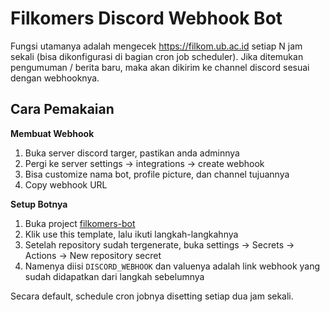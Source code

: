 # Filkomers Discord Webhook Bot

Fungsi utamanya adalah mengecek https://filkom.ub.ac.id setiap N jam sekali (bisa dikonfigurasi di bagian cron job scheduler). Jika ditemukan pengumuman / berita baru, maka akan dikirim ke channel discord sesuai dengan webhooknya.

## Cara Pemakaian

**Membuat Webhook**

1. Buka server discord targer, pastikan anda adminnya
2. Pergi ke server settings -> integrations -> create webhook
3. Bisa customize nama bot, profile picture, dan channel tujuannya
4. Copy webhook URL

**Setup Botnya**

1. Buka project [filkomers-bot](https://github.com/CORE-BAN/filkomers-bot)
2. Klik use this template, lalu ikuti langkah-langkahnya
3. Setelah repository sudah tergenerate, buka settings -> Secrets -> Actions -> New repository secret
4. Namenya diisi `DISCORD_WEBHOOK` dan valuenya adalah link webhook yang sudah didapatkan dari langkah sebelumnya

Secara default, schedule cron jobnya disetting setiap dua jam sekali.
